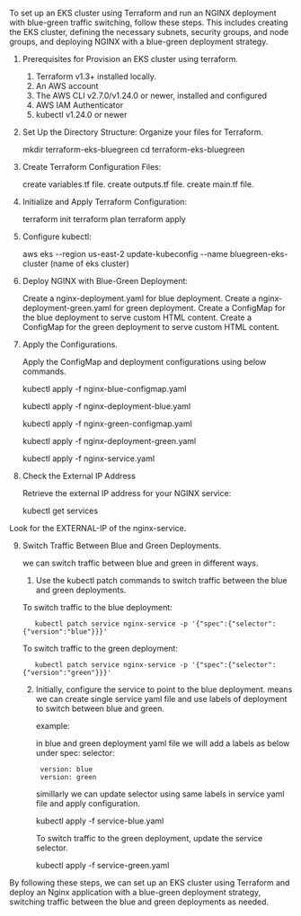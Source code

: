 To set up an EKS cluster using Terraform and run an NGINX deployment with blue-green traffic switching, follow these steps. This includes creating the EKS cluster, defining the necessary subnets, security groups, and node groups, and deploying NGINX with a blue-green deployment strategy.

1. Prerequisites for Provision an EKS cluster using terraform. 

    1. Terraform v1.3+ installed locally.
    2. An AWS account
    3. The AWS CLI v2.7.0/v1.24.0 or newer, installed and configured
    4. AWS IAM Authenticator
    5. kubectl v1.24.0 or newer


2. Set Up the Directory Structure: Organize your files for Terraform.
  
   mkdir terraform-eks-bluegreen
   cd terraform-eks-bluegreen

3. Create Terraform Configuration Files:

   create variables.tf file.
   create outputs.tf file.
   create main.tf file. 

4. Initialize and Apply Terraform Configuration:

   terraform init
   terraform plan
   terraform apply

5. Configure kubectl:
   
   aws eks --region us-east-2 update-kubeconfig --name bluegreen-eks-cluster (name of eks cluster)

6. Deploy NGINX with Blue-Green Deployment:

   Create a nginx-deployment.yaml for blue deployment.
   Create a nginx-deployment-green.yaml for green deployment.
   Create a ConfigMap for the blue deployment to serve custom HTML content.
   Create a ConfigMap for the green deployment to serve custom HTML content.

7. Apply the Configurations.
   
   Apply the ConfigMap and deployment configurations using below commands.

   kubectl apply -f nginx-blue-configmap.yaml
   
   kubectl apply -f nginx-deployment-blue.yaml
   
   kubectl apply -f nginx-green-configmap.yaml
   
   kubectl apply -f nginx-deployment-green.yaml
   
   kubectl apply -f nginx-service.yaml


9. Check the External IP Address
   
   Retrieve the external IP address for your NGINX service:
    
    kubectl get services

Look for the EXTERNAL-IP of the nginx-service.


9. Switch Traffic Between Blue and Green Deployments.
 
    we can switch traffic between blue and green in different ways.

    1. Use the kubectl patch commands to switch traffic between the blue and green deployments.
       

      To switch traffic to the blue deployment:

          kubectl patch service nginx-service -p '{"spec":{"selector":{"version":"blue"}}}'
      
      To switch traffic to the green deployment:

          kubectl patch service nginx-service -p '{"spec":{"selector":{"version":"green"}}}'

    2.  Initially, configure the service to point to the blue deployment. means we can create single service yaml file and use labels of deployment to switch between blue and green. 

        example: 

         in blue and green deployment yaml file we will add a labels as below under spec: selector:

             version: blue
             version: green
        
         simillarly we can update selector using same labels in service yaml file and apply configuration.

           kubectl apply -f service-blue.yaml
          
         To switch traffic to the green deployment, update the service selector.
           
           kubectl apply -f service-green.yaml


By following these steps, we can set up an EKS cluster using Terraform and deploy an Nginx application with a blue-green deployment strategy, switching traffic between the blue and green deployments as needed.
